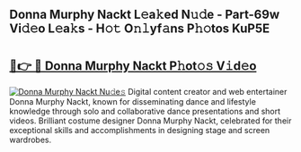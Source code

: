 ## Donna Murphy Nackt L𝚎a𝚔ed N𝚞𝚍e - Part-69w Vi𝚍𝚎o L𝚎a𝚔s - H𝚘𝚝 O𝚗𝚕yf𝚊ns P𝚑𝚘tos KuP5E

# <h2><a href="http://kf17n8.oniu.top/?m=Donna+Murphy+Nackt">🔗👉 🔴 Donna Murphy Nackt P𝚑ot𝚘𝚜 V𝚒d𝚎o</a></h2>

[![Donna Murphy Nackt Nu𝚍e𝚜](https://i.imgur.com/0qMVB7G.gif)](http://kf17n8.oniu.top/?m=Donna+Murphy+Nackt)
Digital content creator and web entertainer Donna Murphy Nackt, known for disseminating dance and lifestyle knowledge through solo and collaborative dance presentations and short videos. Brilliant costume designer Donna Murphy Nackt, celebrated for their exceptional skills and accomplishments in designing stage and screen wardrobes.  
